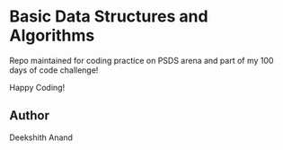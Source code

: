 # Basic Data Structures and Algorithms

Repo maintained for coding practice on PSDS arena and part of my 100 days of code challenge!

Happy Coding!
## Author
Deekshith Anand


